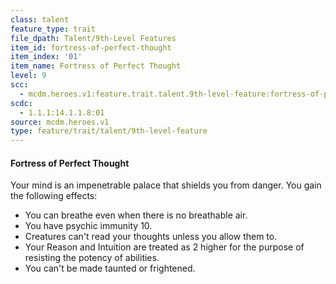 ```yaml
---
class: talent
feature_type: trait
file_dpath: Talent/9th-Level Features
item_id: fortress-of-perfect-thought
item_index: '01'
item_name: Fortress of Perfect Thought
level: 9
scc:
  - mcdm.heroes.v1:feature.trait.talent.9th-level-feature:fortress-of-perfect-thought
scdc:
  - 1.1.1:14.1.1.8:01
source: mcdm.heroes.v1
type: feature/trait/talent/9th-level-feature
---
```


#### Fortress of Perfect Thought

Your mind is an impenetrable palace that shields you from danger. You gain the following effects:

- You can breathe even when there is no breathable air.
- You have psychic immunity 10.
- Creatures can't read your thoughts unless you allow them to.
- Your Reason and Intuition are treated as 2 higher for the purpose of resisting the potency of abilities.
- You can't be made taunted or frightened.
